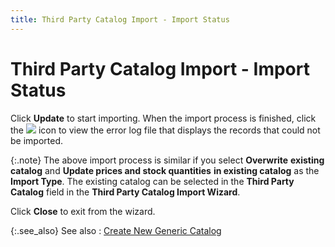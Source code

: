 ```yaml
---
title: Third Party Catalog Import - Import Status
---
```


# Third Party Catalog Import - Import Status


Click **Update** to start importing.  When the import process is finished, click the ![]({{site.utl_baseurl}}/img/utility_error_log_button.gif) icon to view  the error log file that displays the records that could not be imported.


{:.note}
The above import process is similar if you  select **Overwrite** **existing 
 catalog** and **Update prices and 
 stock quantities** **in existing catalog**  as the **Import Type**. The existing  catalog can be selected in the **Third 
 Party Catalog** field in the **Third 
 Party Catalog Import Wizard**.


Click **Close** to exit from the  wizard.


{:.see_also}
See also
: [Create  New Generic Catalog]({{site.utl_baseurl}}/item-management/importing-3rd-catalogs/import-generic-catalog/create_new_generic_catalog.html)
